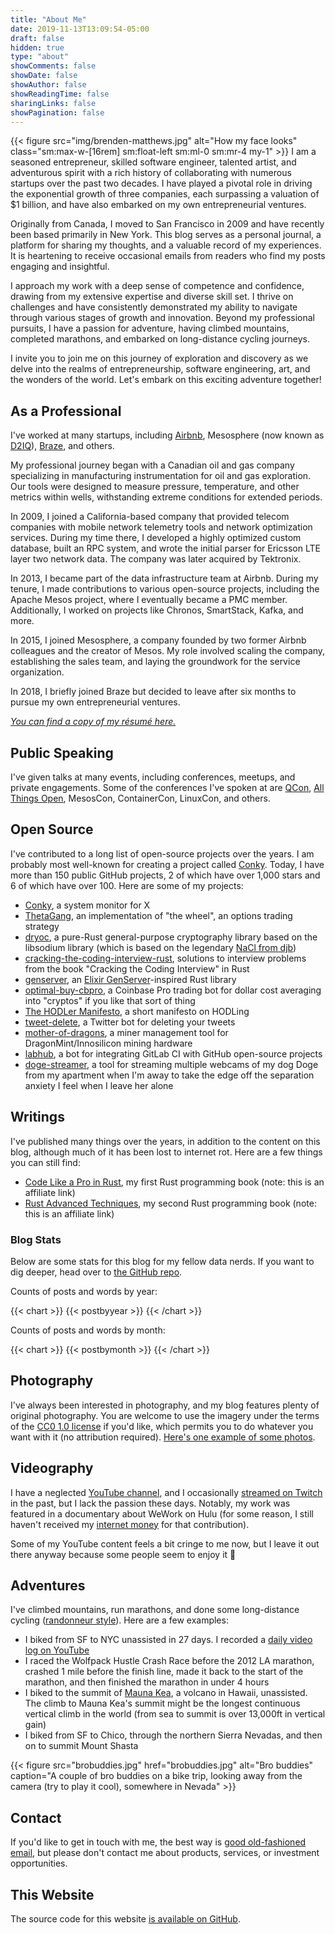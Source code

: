 ```yaml
---
title: "About Me"
date: 2019-11-13T13:09:54-05:00
draft: false
hidden: true
type: "about"
showComments: false
showDate: false
showAuthor: false
showReadingTime: false
sharingLinks: false
showPagination: false
---
```

{{< figure
    src="img/brenden-matthews.jpg"
    alt="How my face looks"
    class="sm:max-w-[16rem] sm:float-left sm:ml-0 sm:mr-4 my-1"
    >}}
I am a seasoned entrepreneur, skilled software engineer, talented artist, and
adventurous spirit with a rich history of collaborating with numerous startups
over the past two decades. I have played a pivotal role in driving the
exponential growth of three companies, each surpassing a valuation of $1
billion, and have also embarked on my own entrepreneurial ventures.

Originally from Canada, I moved to San Francisco in 2009 and have recently been
based primarily in New York. This blog serves as a personal journal, a platform
for sharing my thoughts, and a valuable record of my experiences. It is
heartening to receive occasional emails from readers who find my posts engaging
and insightful.

I approach my work with a deep sense of competence and confidence, drawing from
my extensive expertise and diverse skill set. I thrive on challenges and have
consistently demonstrated my ability to navigate through various stages of
growth and innovation. Beyond my professional pursuits, I have a passion for
adventure, having climbed mountains, completed marathons, and embarked on
long-distance cycling journeys.

I invite you to join me on this journey of exploration and discovery as we delve
into the realms of entrepreneurship, software engineering, art, and the wonders
of the world. Let's embark on this exciting adventure together!

## As a Professional

I've worked at many startups, including [Airbnb](https://www.airbnb.com/),
Mesosphere (now known as [D2IQ](https://d2iq.com/)),
[Braze](https://www.braze.com/), and others.

My professional journey began with a Canadian oil and gas company specializing
in manufacturing instrumentation for oil and gas exploration. Our tools were
designed to measure pressure, temperature, and other metrics within wells,
withstanding extreme conditions for extended periods.

In 2009, I joined a California-based company that provided telecom companies
with mobile network telemetry tools and network optimization services. During my
time there, I developed a highly optimized custom database, built an RPC system,
and wrote the initial parser for Ericsson LTE layer two network data. The
company was later acquired by Tektronix.

In 2013, I became part of the data infrastructure team at Airbnb. During my
tenure, I made contributions to various open-source projects, including the
Apache Mesos project, where I eventually became a PMC member. Additionally, I
worked on projects like Chronos, SmartStack, Kafka, and more.

In 2015, I joined Mesosphere, a company founded by two former Airbnb colleagues
and the creator of Mesos. My role involved scaling the company, establishing the
sales team, and laying the groundwork for the service organization.

In 2018, I briefly joined Braze but decided to leave after six months to pursue
my own entrepreneurial ventures.

_[You can find a copy of my résumé here.](https://github.com/brndnmtthws/resume/blob/main/resume.pdf)_

## Public Speaking

I've given talks at many events, including conferences, meetups, and private
engagements. Some of the conferences I've spoken at are
[QCon](https://qconsf.com/), [All Things Open](https://allthingsopen.org/),
MesosCon, ContainerCon, LinuxCon, and others.

## Open Source

I've contributed to a long list of open-source projects over the years. I am
probably most well-known for creating a project called
[Conky](https://github.com/brndnmtthws/conky). Today, I have more than 150
public GitHub projects, 2 of which have over 1,000 stars and 6 of which have
over 100. Here are some of my projects:

- [Conky](https://github.com/brndnmtthws/conky), a system monitor for X
- [ThetaGang](https://github.com/brndnmtthws/thetagang), an implementation of "the wheel", an options trading strategy
- [dryoc](https://github.com/brndnmtthws/dryoc), a pure-Rust general-purpose cryptography library based on the libsodium library (which is based on the legendary [NaCl from djb](https://nacl.cr.yp.to/))
- [cracking-the-coding-interview-rust](https://github.com/brndnmtthws/cracking-the-coding-interview-rust), solutions to interview problems from the book "Cracking the Coding Interview" in Rust
- [genserver](https://github.com/brndnmtthws/genserver), an [Elixir GenServer](https://hexdocs.pm/elixir/GenServer.html)-inspired Rust library
- [optimal-buy-cbpro](https://github.com/brndnmtthws/optimal-buy-cbpro), a Coinbase Pro trading bot for dollar cost averaging into "cryptos" if you like that sort of thing
- [The HODLer Manifesto](https://github.com/brndnmtthws/hodlermanifesto), a short manifesto on HODLing
- [tweet-delete](https://github.com/brndnmtthws/tweet-delete), a Twitter bot for deleting your tweets
- [mother-of-dragons](https://github.com/brndnmtthws/mother-of-dragons), a miner management tool for DragonMint/Innosilicon mining hardware
- [labhub](https://github.com/brndnmtthws/labhub), a bot for integrating GitLab CI with GitHub open-source projects
- [doge-streamer](https://github.com/brndnmtthws/doge-streamer), a tool for streaming multiple webcams of my dog Doge from my apartment when I'm away to take the edge off the separation anxiety I feel when I leave her alone

## Writings

I've published many things over the years, in addition to the content on this
blog, although much of it has been lost to internet rot. Here are a few things
you can still find:

- [Code Like a Pro in Rust](https://www.manning.com/books/code-like-a-pro-in-rust?utm_source=brendenm&utm_medium=affiliate&utm_campaign=book_matthews_code_9_22_21&a_aid=brendenm&a_bid=3eb61509), my first Rust programming book (note: this is an affiliate link)
- [Rust Advanced Techniques](https://www.manning.com/books/rust-advanced-techniques?utm_source=brendenm&utm_medium=affiliate&utm_campaign=book_matthews2_rust_6_6_23&a_aid=brendenm&a_bid=cc069fd9&chan=mm_github), my second Rust programming book (note: this is an affiliate link)

### Blog Stats

Below are some stats for this blog for my fellow data nerds. If you want to dig
deeper, head over to [the GitHub repo](https://github.com/brndnmtthws/brndn-io).

Counts of posts and words by year:

{{< chart >}}
{{< postbyyear >}}
{{< /chart >}}

Counts of posts and words by month:

{{< chart >}}
{{< postbymonth >}}
{{< /chart >}}

## Photography

I've always been interested in photography, and my blog features plenty of
original photography. You are welcome to use the imagery under the terms of the
[CC0 1.0 license](https://creativecommons.org/publicdomain/zero/1.0/) if you'd
like, which permits you to do whatever you want with it (no attribution
required). [Here's one example of some photos](/posts/commercial-real-estate).

## Videography

I have a neglected [YouTube
channel](https://www.youtube.com/user/aeouuuuuuuuuuuuuuu), and I occasionally
[streamed on Twitch](https://www.twitch.tv/letsmakestuff) in the past, but I
lack the passion these days. Notably, my work was featured in a documentary
about WeWork on Hulu (for some reason, I still haven't received my [internet
money](https://www.youtube.com/watch?v=Oc-9xNbvRqg) for that contribution).

Some of my YouTube content feels a bit cringe to me now, but I leave it out
there anyway because some people seem to enjoy it 🙂

## Adventures

I've climbed mountains, run marathons, and done some long-distance cycling
([randonneur style](https://en.wikipedia.org/wiki/Randonneuring)). Here are a
few examples:

- I biked from SF to NYC unassisted in 27 days. I recorded a [daily video log on YouTube](https://www.youtube.com/playlist?list=PLfHJt4o9-rmCH1J_DTVoNxrnJiaPUNg_O)
- I raced the Wolfpack Hustle Crash Race before the 2012 LA marathon, crashed 1 mile before the finish line, made it back to the start of the marathon, and then finished the marathon in under 4 hours
- I biked to the summit of [Mauna Kea](https://en.wikipedia.org/wiki/Mauna_Kea), a volcano in Hawaii, unassisted. The climb to Mauna Kea's summit might be the longest continuous vertical climb in the world (from sea to summit is over 13,000ft in vertical gain)
- I biked from SF to Chico, through the northern Sierra Nevadas, and then on to summit Mount Shasta

{{< figure
  src="brobuddies.jpg"
  href="brobuddies.jpg"
  alt="Bro buddies"
  caption="A couple of bro buddies on a bike trip, looking away from the camera (try to play it cool), somewhere in Nevada" >}}

## Contact

If you'd like to get in touch with me, the best way is [good old-fashioned
email](mailto:hifromyourblog@brenden.brndn.io), but please don't contact me
about products, services, or investment opportunities.

## This Website

The source code for this website [is available on
GitHub](https://github.com/brndnmtthws/brndn-io).

